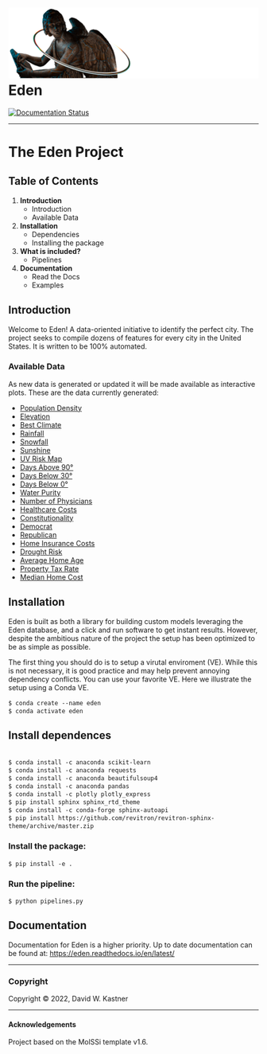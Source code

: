![Graphical Introduction to Eden](docs/_static/header.png)
Eden
==============================
[//]: # (Badges)
[![Documentation Status](https://readthedocs.org/projects/eden/badge/?version=latest)](https://eden.readthedocs.io/en/latest/?badge=latest)

---

# The Eden Project
## Table of Contents
1. **Introduction**
    * Introduction
    * Available Data
2. **Installation**
    * Dependencies
    * Installing the package
3. **What is included?**
    * Pipelines
4. **Documentation**
    * Read the Docs
    * Examples


## Introduction
Welcome to Eden! A data-oriented initiative to identify the perfect city. 
The project seeks to compile dozens of features for every city in the United States.
It is written to be 100% automated.

### Available Data
As new data is generated or updated it will be made available as interactive plots.
These are the data currently generated:

- [Population Density](https://eden.readthedocs.io/en/latest/_static/density.html)
- [Elevation](https://eden.readthedocs.io/en/latest/_static/Elevation.html)
- [Best Climate](https://eden.readthedocs.io/en/latest/_static/ClimateScore.html)
- [Rainfall](https://eden.readthedocs.io/en/latest/_static/Rainfall.html)
- [Snowfall](https://eden.readthedocs.io/en/latest/_static/Snowfall.html)
- [Sunshine](https://eden.readthedocs.io/en/latest/_static/Sunshine.html)
- [UV Risk Map](https://eden.readthedocs.io/en/latest/_static/UV.html)
- [Days Above 90°](https://eden.readthedocs.io/en/latest/_static/Above90.html)
- [Days Below 30°](https://eden.readthedocs.io/en/latest/_static/Below30.html)
- [Days Below 0°](https://eden.readthedocs.io/en/latest/_static/Below0.html)
- [Water Purity](https://eden.readthedocs.io/en/latest/_static/WaterQuality.html)
- [Number of Physicians](https://eden.readthedocs.io/en/latest/_static/Physicians.html)
- [Healthcare Costs](https://eden.readthedocs.io/en/latest/_static/HealthCosts.html)
- [Constitutionality](https://eden.readthedocs.io/en/latest/_static/Constitutionality.html)
- [Democrat](https://eden.readthedocs.io/en/latest/_static/DemVotePred.html)
- [Republican](https://eden.readthedocs.io/en/latest/_static/RepVotePred.html)
- [Home Insurance Costs](https://eden.readthedocs.io/en/latest/_static/HomeInsurance.html)
- [Drought Risk](https://eden.readthedocs.io/en/latest/_static/Drought.html)
- [Average Home Age](https://eden.readthedocs.io/en/latest/_static/MedianHomeAge.html)
- [Property Tax Rate](https://eden.readthedocs.io/en/latest/_static/PropertyTaxRate.html)
- [Median Home Cost](https://eden.readthedocs.io/en/latest/_static/MedianHomeCost.html)


## Installation
Eden is built as both a library for building custom models leveraging the Eden database, 
and a click and run software to get instant results. 
However, despite the ambitious nature of the project the setup has been optimized to be as simple as possible.

The first thing you should do is to setup a virutal enviroment (VE). 
While this is not necessary, it is good practice and may help prevent annoying dependency conflicts. 
You can use your favorite VE. Here we illustrate the setup using a Conda VE.

```
$ conda create --name eden
$ conda activate eden
```

## Install dependences
```

$ conda install -c anaconda scikit-learn
$ conda install -c anaconda requests
$ conda install -c anaconda beautifulsoup4
$ conda install -c anaconda pandas
$ conda install -c plotly plotly_express
$ pip install sphinx sphinx_rtd_theme
$ conda install -c conda-forge sphinx-autoapi
$ pip install https://github.com/revitron/revitron-sphinx-theme/archive/master.zip
```

### Install the package:
```
$ pip install -e .
```

### Run the pipeline:
```
$ python pipelines.py
```

## Documentation
Documentation for Eden is a higher priority. Up to date documentation can be found at:
https://eden.readthedocs.io/en/latest/


---
### Copyright

Copyright © 2022, David W. Kastner

---
#### Acknowledgements
 
Project based on the MolSSi template v1.6.
